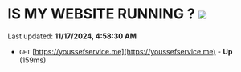 # IS MY WEBSITE RUNNING ? [![](https://img.shields.io/static/v1?label=Sponsor&message=%E2%9D%A4&logo=GitHub&color=%23fe8e86)](https://github.com/sponsors/Youssef-Lehmam)

Last updated: **11/17/2024, 4:58:30 AM**

- `GET` [https://youssefservice.me](https://youssefservice.me) - **Up** (159ms)
